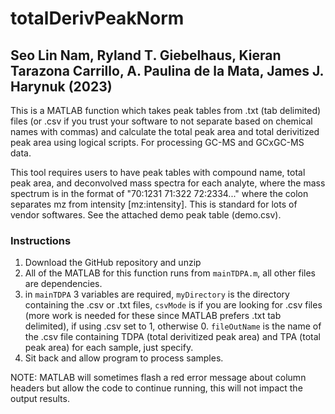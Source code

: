 # totalDerivPeakNorm

## Seo Lin Nam, Ryland T. Giebelhaus, Kieran Tarazona Carrillo, A. Paulina de la Mata, James J. Harynuk (2023)

This is a MATLAB function which takes peak tables from .txt (tab delimited) files (or .csv if you trust your software to not separate based on chemical names with commas) and calculate the total peak area and total derivitized peak area using logical scripts. For processing GC-MS and GCxGC-MS data.

This tool requires users to have peak tables with compound name, total peak area, and deconvolved mass spectra for each analyte, where the mass spectrum is in the format of "70:1231 71:322 72:2334..." where the colon separates mz from intensity [mz:intensity]. This is standard for lots of vendor softwares. See the attached demo peak table (demo.csv).

### Instructions
1) Download the GitHub repository and unzip
2) All of the MATLAB for this function runs from `mainTDPA.m`, all other files are dependencies.
3) in `mainTDPA` 3 variables are required, `myDirectory` is the directory containing the .csv or .txt files, `csvMode` is if you are looking for .csv files (more work is needed for these since MATLAB prefers .txt tab delimited), if using .csv set to 1, otherwise 0. `fileOutName` is the name of the .csv file containing TDPA (total derivitized peak area) and TPA (total peak area) for each sample, just specify.
4) Sit back and allow program to process samples.

NOTE: MATLAB will sometimes flash a red error message about column headers but allow the code to continue running, this will not impact the output results.
